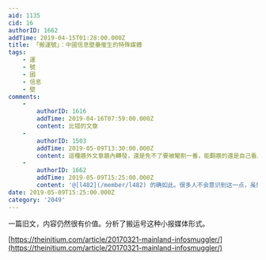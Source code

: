 ```yaml
---
aid: 1135
cid: 16
authorID: 1662
addTime: 2019-04-15T01:28:00.000Z
title: 「搬運號」：中國信息壁壘催生的特殊媒體
tags:
    - 運
    - 號
    - 國
    - 信息
    - 壁
comments:
    -
        authorID: 1616
        addTime: 2019-04-16T07:59:00.000Z
        content: 比错的文章
    -
        authorID: 1503
        addTime: 2019-05-09T13:30:00.000Z
        content: 這種牆外文章牆內轉發，還是免不了要被閹割一番，能翻牆的還是自己看。
    -
        authorID: 1662
        addTime: 2019-05-09T15:25:00.000Z
        content: '@[l482](/member/l482) 的确如此。很多人不会意识到这一点，虽然也能看到一些信息，但是都是过滤筛选过的。'
date: 2019-05-09T15:25:00.000Z
category: '2049'
---
```


一篇旧文，内容仍然很有价值。分析了搬运号这种小报媒体形式。

[https://theinitium.com/article/20170321-mainland-infosmuggler/](https://theinitium.com/article/20170321-mainland-infosmuggler/)
